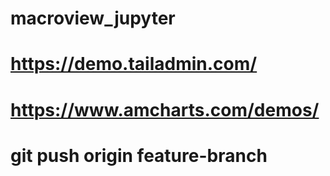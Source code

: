 # macroview_jupyter

# https://demo.tailadmin.com/
# https://www.amcharts.com/demos/

# git push origin feature-branch
